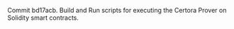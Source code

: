 Commit bd17acb.                    Build and Run scripts for executing the Certora Prover on Solidity smart contracts.